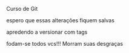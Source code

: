 Curso de Git

espero que essas alterações fiquem salvas

apredendo a versionar com tags

fodam-se todos vcs!!! Morram suas desgraças
